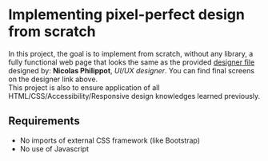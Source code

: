 # Implementing pixel-perfect design from scratch

In this project, the goal is to implement from scratch, without any library, a fully functional web page that looks the same as the provided [designer file](https://www.figma.com/design/9XnDkxThivZIAQu7ODeNLu/headphones--Copy-?node-id=0-1&p=f&t=hIREYodVtfWiMsex-0) designed by: __Nicolas Philippot__, _UI/UX designer_. You can find final screens on the designer link above.  
This project is also to ensure application of all HTML/CSS/Accessibility/Responsive design knowledges learned previously.  

## Requirements

* No imports of external CSS framework (like Bootstrap)
* No use of Javascript
